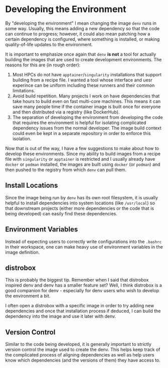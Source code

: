 # Developing the Environment
By "developing the environment" I mean changing the image `denv` runs
in some way. Usually, this means adding a new dependency so that the
code can continue to progress; however, it could also mean patching
how a certain dependency is configured, where something is installed,
or making quality-of-life updates to the environment.

It is important to emphasize once again that `denv`
**is not** a tool for actually building the images that
are used to create development environments. The reasons
for this are (in rough order):

1. Most HPCs do not have `apptainer`/`singularity` installations
   that support building from a recipe file. I wanted a tool whose
   interface and uesr experince can be uniform including these runners
   and their common limitations.
2. Avoid build repetition. Many projects I work on have dependencies
   that take hours to build even on fast multi-core machines. This means
   it can save many people time if the container image is built once for
   everyone and then distributed via a registry (like DockerHub).
3. The separation of developing the environment from developing the code
   that requires the environment is helpful for isolating complicated
   dependency issues from the normal developer. The image build context
   could even be kept in a separate repository in order to enforce this
   isolation.

Now that is out of the way, I have a few suggestions to make about
how to develop these environments. Since my ability to build images
from a recipe file with `singularity` or `apptainer` is restricted
and I usually already have `docker` or `podman` installed, the images
are built using `docker` (or `podman`) and then pushed to the registry
from which `denv` can pull them.

## Install Locations
Since the image being run by `denv` has its own root filesystem,
it is usually helpful to install dependencies into system locations
(like `/usr/local`) so that downstream projects (either more dependencies
or the code that is being developed) can easily find these dependencies.

## Environment Variables
Instead of expecting users to correctly write configurations into
the `.bashrc` in their workspace, one can make heavy use of environment
variables in the image definition.

## distrobox
This is probably the biggest tip. Remember when I said that distrobox
inspired denv and denv has a smaller feature set? Well, I think distrobox
is a good companion for denv - especially for denv users who wish to
develop the environment a bit.

I often open a distrobox with a specific image in order to try adding
new dependencies and once that installation process if deduced, I can
build the dependency into the image and use it later with denv.

## Version Control
Similar to the code being developed, it is generally important to
strictly version control the image used to create the denv. This helps
keep track of the complicated process of aligning dependencies as well
as help users know which dependencies (and the versions of them) they
have access to.
